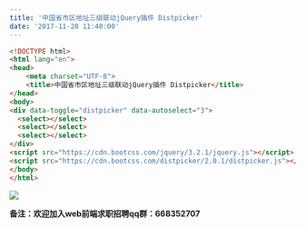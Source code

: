 ```yaml
---
title: '中国省市区地址三级联动jQuery插件 Distpicker'
date: '2017-11-28 11:40:00'
---   
```

```html
<!DOCTYPE html>  
<html lang="en">  
<head>  
    <meta charset="UTF-8">  
    <title>中国省市区地址三级联动jQuery插件 Distpicker</title>
</head>  
<body>
<div data-toggle="distpicker" data-autoselect="3">
  <select></select>
  <select></select>
  <select></select>
</div>
<script src="https://cdn.bootcss.com/jquery/3.2.1/jquery.js"></script>
<script src="https://cdn.bootcss.com/distpicker/2.0.1/distpicker.js"></script>
</body>  
</html>  
```
  

![](https://img-blog.csdn.net/20171128113933594?watermark/2/text/aHR0cDovL2Jsb2cuY3Nkbi5uZXQveHV0b25nYmFv/font/5a6L5L2T/fontsize/400/fill/I0JBQkFCMA/dissolve/70/gravity/Center)

****备注**：欢迎加入web前端求职招聘qq群：**668352707****